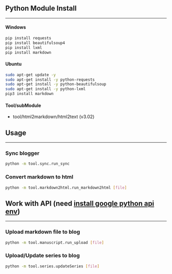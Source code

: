 ## Python Module Install ##
---
#### Windows ####
```bash
pip install requests
pip install beautifulsoup4
pip install lxml
pip install markdown
```
#### Ubuntu ####
```bash
sudo apt-get update -y
sudo apt-get install -y python-requests
sudo apt-get install -y python-beautifulsoup
sudo apt-get install -y python-lxml
pip3 install markdown
```
#### Tool/subModule ####
* tool/html2markdown/html2text (v3.02)
## Usage ##
---
### Sync blogger ###
```bash
python -m tool.sync.run_sync
```
### Convert markdown to html
```bash
python -m tool.markdown2html.run_markdown2html [file]
```
## Work with API (need [install google python api env][googlePythonAPI]) ##
---
### Upload markdown file to blog 
```bash
python -m tool.manuscript.run_upload [file]
```
### Upload/Update series to blog 
```bash
python -m tool.series.updateSeries [file]
```

[googlePythonAPI]: https://github.com/JunYe1993/Google_API_Python